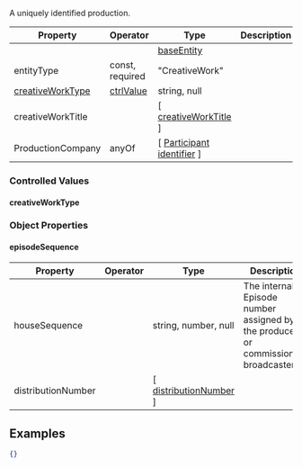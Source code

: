 A uniquely identified production.

| Property                              | Operator                       | Type                                                                                                  | Description |
| ------------------------------------- | ------------------------------ | ----------------------------------------------------------------------------------------------------- | ----------- |
|                                       |                                | [baseEntity](Schema/core/baseEntity)                                                                  |             |
| entityType                            | const, required                | "CreativeWork"                                                                                        |             |
| [creativeWorkType](#creativeWorkType) | [ctrlValue](#creativeWorkType) | string, null                                                                                          |             |
| creativeWorkTitle                     |                                | [ [creativeWorkTitle](#creativeWorkTitle) ]                                                           |             |
| ProductionCompany                     | anyOf                          | [ [Participant](Schema/Participant/Participant) <br>[identifier](Schema/Utility/Utility#identifier) ] |             |



### Controlled Values

#### creativeWorkType

### Object Properties
#### episodeSequence

| Property           | Operator | Type                                          | Description                                                                        |
| ------------------ | -------- | --------------------------------------------- | ---------------------------------------------------------------------------------- |
| houseSequence      |          | string, number, null                          | The internal Episode number assigned by the producer or commissioning broadcaster. |
| distributionNumber |          | [ [distributionNumber](#distributionNumber) ] |                                                                                    |

## Examples

```JSON
{}
```